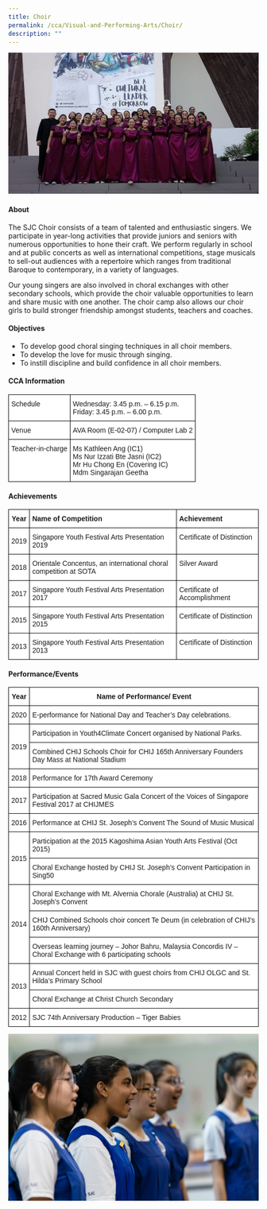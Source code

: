 ```yaml
---
title: Choir
permalink: /cca/Visual-and-Performing-Arts/Choir/
description: ""
---
```


![](/images/CCA/Visual%20&%20Performing%20Arts/Choir/C1.jpg)

#### **About**


The SJC Choir consists of a team of talented and enthusiastic singers. We participate in year-long activities that provide juniors and seniors with numerous opportunities to hone their craft. We perform regularly in school and at public concerts as well as international competitions, stage musicals to sell-out audiences with a repertoire which ranges from traditional Baroque to contemporary, in a variety of languages.  

  

Our young singers are also involved in choral exchanges with other secondary schools, which provide the choir valuable opportunities to learn and share music with one another. The choir camp also allows our choir girls to build stronger friendship amongst students, teachers and coaches.

#### **Objectives**


*   To develop good choral singing techniques in all choir members.
*   To develop the love for music through singing.
*   To instill discipline and build confidence in all choir members.

#### **CCA Information**


<style type="text/css">
.tg  {border-collapse:collapse;border-spacing:0;}
.tg td{border-color:black;border-style:solid;border-width:1px;font-family:Arial, sans-serif;font-size:14px;
  overflow:hidden;padding:10px 5px;word-break:normal;}
.tg th{border-color:black;border-style:solid;border-width:1px;font-family:Arial, sans-serif;font-size:14px;
  font-weight:normal;overflow:hidden;padding:10px 5px;word-break:normal;}
.tg .tg-ktyi{background-color:#FFF;text-align:left;vertical-align:top}
</style>
<table class="tg">
<thead>
  <tr>
    <th class="tg-ktyi">Schedule<br></th>
    <th class="tg-ktyi">Wednesday: 3.45 p.m. – 6.15 p.m.<br>Friday: 3.45 p.m. – 6.00 p.m.</th>
  </tr>
</thead>
<tbody>
  <tr>
    <td class="tg-ktyi">Venue<br></td>
    <td class="tg-ktyi">AVA Room (E-02-07) / Computer Lab 2</td>
  </tr>
  <tr>
    <td class="tg-ktyi">Teacher-in-charge<br></td>
    <td class="tg-ktyi">Ms Kathleen Ang (IC1)<br>Ms Nur Izzati Bte Jasni (IC2)<br>Mr Hu Chong En (Covering IC)<br>Mdm Singarajan Geetha</td>
  </tr>
</tbody>
</table>

#### **Achievements**


<style type="text/css">
.tg  {border-collapse:collapse;border-spacing:0;}
.tg td{border-color:black;border-style:solid;border-width:1px;font-family:Arial, sans-serif;font-size:14px;
  overflow:hidden;padding:10px 5px;word-break:normal;}
.tg th{border-color:black;border-style:solid;border-width:1px;font-family:Arial, sans-serif;font-size:14px;
  font-weight:normal;overflow:hidden;padding:10px 5px;word-break:normal;}
.tg .tg-9hzb{background-color:#FFF;font-weight:bold;text-align:center;vertical-align:top}
.tg .tg-dgl5{background-color:#FFF;font-weight:bold;text-align:left;vertical-align:top}
.tg .tg-f4yw{background-color:#FFF;text-align:center;vertical-align:middle}
.tg .tg-ktyi{background-color:#FFF;text-align:left;vertical-align:top}
</style>
<table class="tg">
<thead>
  <tr>
    <th class="tg-9hzb">Year<br></th>
    <th class="tg-dgl5">Name of Competition<br></th>
    <th class="tg-dgl5">Achievement<br></th>
  </tr>
</thead>
<tbody>
  <tr>
    <td class="tg-f4yw">2019<br></td>
    <td class="tg-ktyi">Singapore Youth Festival Arts Presentation 2019<br></td>
    <td class="tg-ktyi">Certificate of Distinction<br></td>
  </tr>
  <tr>
    <td class="tg-f4yw">2018<br></td>
    <td class="tg-ktyi">Orientale Concentus, an international choral competition at SOTA<br></td>
    <td class="tg-ktyi">Silver Award<br></td>
  </tr>
  <tr>
    <td class="tg-f4yw">2017<br></td>
    <td class="tg-ktyi">Singapore Youth Festival Arts Presentation 2017<br></td>
    <td class="tg-ktyi">Certificate of Accomplishment<br></td>
  </tr>
  <tr>
    <td class="tg-f4yw">2015<br></td>
    <td class="tg-ktyi">Singapore Youth Festival Arts Presentation 2015<br></td>
    <td class="tg-ktyi">Certificate of Distinction<br></td>
  </tr>
  <tr>
    <td class="tg-f4yw">2013<br></td>
    <td class="tg-ktyi">Singapore Youth Festival Arts Presentation 2013<br></td>
    <td class="tg-ktyi">Certificate of Distinction</td>
  </tr>
</tbody>
</table>

#### **Performance/Events**

<style type="text/css">
.tg  {border-collapse:collapse;border-spacing:0;}
.tg td{border-color:black;border-style:solid;border-width:1px;font-family:Arial, sans-serif;font-size:14px;
  overflow:hidden;padding:10px 5px;word-break:normal;}
.tg th{border-color:black;border-style:solid;border-width:1px;font-family:Arial, sans-serif;font-size:14px;
  font-weight:normal;overflow:hidden;padding:10px 5px;word-break:normal;}
.tg .tg-9hzb{background-color:#FFF;font-weight:bold;text-align:center;vertical-align:top}
.tg .tg-f4yw{background-color:#FFF;text-align:center;vertical-align:middle}
.tg .tg-zr06{background-color:#FFF;text-align:left;vertical-align:middle}
</style>
<table class="tg">
<thead>
  <tr>
    <th class="tg-9hzb">Year<br></th>
    <th class="tg-9hzb">Name of Performance/ Event<br></th>
  </tr>
</thead>
<tbody>
  <tr>
    <td class="tg-f4yw">2020<br></td>
    <td class="tg-zr06">E-performance for National Day and Teacher’s Day celebrations.<br></td>
  </tr>
  <tr>
    <td class="tg-f4yw" rowspan="2">2019<br></td>
    <td class="tg-zr06">Participation in Youth4Climate Concert organised by National Parks.<br></td>
  </tr>
  <tr>
    <td class="tg-zr06">Combined CHIJ Schools Choir for CHIJ 165th Anniversary Founders Day Mass at National Stadium<br></td>
  </tr>
  <tr>
    <td class="tg-f4yw">2018<br></td>
    <td class="tg-zr06">Performance for 17th Award Ceremony<br></td>
  </tr>
  <tr>
    <td class="tg-f4yw">2017<br></td>
    <td class="tg-zr06">Participation at Sacred Music Gala Concert of the Voices of Singapore Festival 2017 at CHIJMES<br></td>
  </tr>
  <tr>
    <td class="tg-f4yw">2016<br></td>
    <td class="tg-zr06">Performance at CHIJ St. Joseph’s Convent The Sound of Music Musical<br></td>
  </tr>
  <tr>
    <td class="tg-f4yw" rowspan="2">2015<br></td>
    <td class="tg-zr06">Participation at the 2015 Kagoshima Asian Youth Arts Festival (Oct 2015)<br></td>
  </tr>
  <tr>
    <td class="tg-zr06">Choral Exchange hosted by CHIJ St. Joseph’s Convent Participation in Sing50<br></td>
  </tr>
  <tr>
    <td class="tg-f4yw" rowspan="3">2014<br></td>
    <td class="tg-zr06">Choral Exchange with Mt. Alvernia Chorale (Australia) at CHIJ St. Joseph’s Convent<br></td>
  </tr>
  <tr>
    <td class="tg-zr06">CHIJ Combined Schools choir concert Te Deum (in celebration of CHIJ’s 160th Anniversary)<br></td>
  </tr>
  <tr>
    <td class="tg-zr06">Overseas learning journey – Johor Bahru, Malaysia Concordis IV – Choral Exchange with 6 participating schools<br></td>
  </tr>
  <tr>
    <td class="tg-f4yw" rowspan="2">2013<br></td>
    <td class="tg-zr06">Annual Concert held in SJC with guest choirs from CHIJ OLGC and St. Hilda’s Primary School<br></td>
  </tr>
  <tr>
    <td class="tg-zr06">Choral Exchange at Christ Church Secondary<br></td>
  </tr>
  <tr>
    <td class="tg-f4yw">2012<br></td>
    <td class="tg-zr06">SJC 74th Anniversary Production – Tiger Babies</td>
  </tr>
</tbody>
</table>

![](/images/CCA/Visual%20&%20Performing%20Arts/Choir/C2.jpg)
